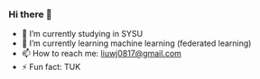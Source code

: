 ### Hi there 👋


<!--**VinnyLiu0817/VinnyLiu0817** is a ✨ _special_ ✨ repository because its `README.md` (this file) appears on your GitHub profile.

** Here are some ideas to get you started:-->

- 🔭 I’m currently studying in SYSU
- 🌱 I’m currently learning machine learning (federated learning)
- 📫 How to reach me: liuwj0817@gmail.com
- ⚡ Fun fact: TUK

